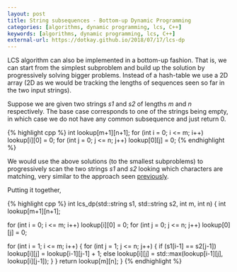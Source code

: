 ```yaml
---
layout: post
title: String subsequences - Bottom-up Dynamic Programming
categories: [algorithms, dynamic programming, lcs, C++]
keywords: [algorithms, dynamic programming, lcs, C++]
external-url: https://dotkay.github.io/2018/07/17/lcs-dp
---
```


LCS algorithm can also be implemented in a bottom-up fashion. That is, we can start from the simplest subproblem and build up the solution by progressively solving bigger problems. Instead of a hash-table we use a 2D array (2D as we would be tracking the lengths of sequences seen so far in the two input strings). 

Suppose we are given two strings *s1* and *s2* of lengths *m* and *n* respectively. The base case corresponds to one of the strings being empty, in which case we do not have any common subsequence and just return 0.

{% highlight cpp %}
int lookup[m+1][n+1];
for (int i = 0; i <= m; i++)
  lookup[i][0] = 0;
for (int j = 0; j <= n; j++)
  lookup[0][j] = 0;
{% endhighlight %}

We would use the above solutions (to the smallest subproblems) to progressively scan the two strings *s1* and *s2* looking which characters are matching, very similar to the approach seen [previously](https://dotkay.github.io/2018/07/13/lcs-mem).

Putting it together,

{% highlight cpp %}
int lcs_dp(std::string s1, std::string s2, int m, int n)
{
  int lookup[m+1][n+1];

  for (int i = 0; i <= m; i++)
    lookup[i][0] = 0;
  for (int j = 0; j <= n; j++)
    lookup[0][j] = 0;

  for (int i = 1; i <= m; i++)
  {
    for (int j = 1; j <= n; j++)
    {
      if (s1[i-1] == s2[j-1])
        lookup[i][j] = lookup[i-1][j-1] + 1;
      else
        lookup[i][j] = std::max(lookup[i-1][j], lookup[i][j-1]);
    }
  }
  return lookup[m][n];
}
{% endhighlight %}
